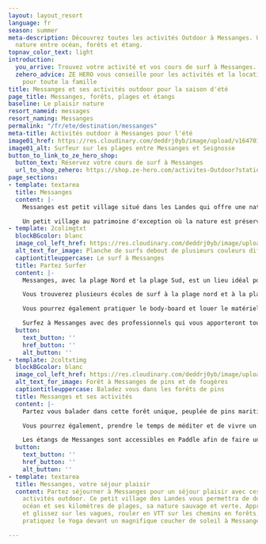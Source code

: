 ```yaml
---
layout: layout_resort
language: fr
season: summer
meta-description: Découvrez toutes les activités Outdoor à Messanges. Un petit coin
  nature entre océan, forêts et étang.
topnav_color_text: light
introduction:
  you_arrive: Trouvez votre activité et vos cours de surf à Messanges.
  zehero_advice: ZE HERO vous conseille pour les activités et la location des équipements
    pour toute la famille
title: Messanges et ses activités outdoor pour la saison d'été
page_title: Messanges, forêts, plages et étangs
baseline: Le plaisir nature
resort_nameid: messages
resort_naming: Messanges
permalink: "/fr/ete/destination/messanges"
meta-title: Activités outdoor à Messanges pour l'été
image01_href: https://res.cloudinary.com/deddrj0yb/image/upload/v1647014055/website/resorts/Messanges/jeffrey-brandjes-IYN2sh976Ac-unsplash.jpg
image01_alt: Surfeur sur les plages entre Messanges et Seignosse
button_to_link_to_ze_hero_shop:
  button_text: Réservez votre cours de surf à Messanges
  url_to_shop_zehero: https://shop.ze-hero.com/activites-Outdoor?station=Loire+Atlantique+%2844%29&calessonstype=all&catypegenderlistsummer=all&calessonsactivitytype=all&start-date=
page_sections:
- template: textarea
  title: Messanges
  content: |-
    Messanges est petit village situé dans les Landes qui offre une nature sauvage et belle. Entre ses kilomètres de plages, ses forêts et l'étang de Moisans, de Soustons plus loin, vous découvrirez des paysages uniques.

    Un petit village au patrimoine d'exception où la nature est préservée. Entre séjour sportif ou séjour de détente, les activités ne manqueront pas. Respirez l'air marin et des pins, évadez-vous au cœur des Landes.
- template: 2colimgtxt
  blockBGcolor: blanc
  image_col_left_href: https://res.cloudinary.com/deddrj0yb/image/upload/v1647013781/website/resorts/Messanges/alexandre-capt-0h2kWRb_KEs-unsplash.jpg
  alt_text_for_image: Planche de surfs debout de plusieurs couleurs différentes
  captiontitleuppercase: Le surf à Messanges
  title: Partez Surfer
  content: |-
    Messanges, avec la plage Nord et la plage Sud, est un lieu idéal pour partir surfer. Que vous soyez débutants, amateurs, confirmés ou même experts, les vagues seront parfaites pour pratiquer le surf.

    Vous trouverez plusieurs écoles de surf à la plage nord et à la plage sud. Il y a environ 13 écoles de surf à Messanges. Certaines seront directement les dunes de sables et donc tout prêt des vagues. Les autres seront un peu plus à l'intérieur, dans le village ou juste derrière les dunes. Vous pourrez alors prendre des cours de surf à Messanges, que ce soit en collectif, en privé ou même en stage. Vous pourrez également louer votre planche de surf ainsi qu'une combinaison. Apprenez à vous lever sur la planche en prenant des mousses, puis progresser et réaliser vos 1er take-off plus au large.

    Vous pourrez également pratiquer le body-board et louer le matériel nécessaire. Certaines écoles de surf à Messanges proposent également les cours et la location de paddle board.

    Surfez à Messanges avec des professionnels qui vous apporteront tous les conseils pour progresser en surf.
  button:
    text_button: ''
    href_button: ''
    alt_button: ''
- template: 2coltxtimg
  blockBGcolor: blanc
  image_col_left_href: https://res.cloudinary.com/deddrj0yb/image/upload/v1647013824/website/resorts/Messanges/lopez-robin-1ofXCrIlj1Y-unsplash.jpg
  alt_text_for_image: Forêt à Messanges de pins et de fougères
  captiontitleuppercase: Baladez vous dans les forêts de pins
  title: Messanges et ses activités
  content: |-
    Partez vous balader dans cette forêt unique, peuplée de pins maritimes, de chêne et de fougère. Vous pourrez parcourir de nombreux chemins en courant, en randonnant mais également à vélo. Il y a de nombreux magasins de location de vélo et de VTT à Messanges. Vous pourrez explorer et partir à la journée rouler et découvrir ce paysage.

    Vous pourrez également, prendre le temps de méditer et de vivre un moment de plénitude en pratiquant le Yoga. Dans une nature pareille qu'à Messanges, vous bénéficierez d'un moment privilégié pour pratiquer le Yoga, guidé par une experte.

    Les étangs de Messanges sont accessibles en Paddle afin de faire une randonnée sur eau en découvrant des petits coins sauvages. Certaines écoles de surf de Messanges proposent même la pirogue Hawaiienne, pour une expérience unique sur les étangs à Messanges.
  button:
    text_button: ''
    href_button: ''
    alt_button: ''
- template: textarea
  title: Messanges, votre séjour plaisir
  content: Partez séjourner à Messanges pour un séjour plaisir avec ces différentes
    activités outdoor. Ce petit village des Landes vous permettra de découvrir son
    océan et ses kilomètres de plages, sa nature sauvage et verte. Apprenez le surf
    et glissez sur les vagues, rouler en VTT sur les chemins en forêts, méditez et
    pratiquez le Yoga devant un magnifique coucher de soleil à Messanges.

---
```

